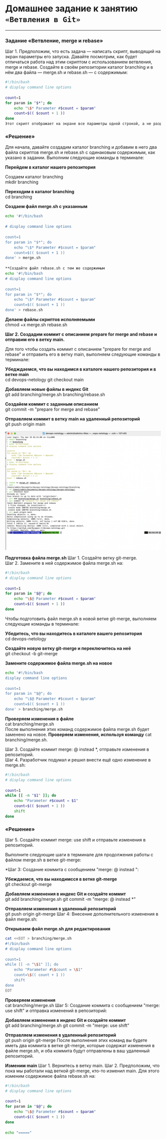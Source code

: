 # Домашнее задание к занятию `«Ветвления в Git»`

---

### Задание «Ветвление, merge и rebase»

Шаг 1. Предположим, что есть задача — написать скрипт, выводящий на экран параметры его запуска. Давайте посмотрим, как будет отличаться работа над этим скриптом с использованием ветвления, merge и rebase.
Создайте в своём репозитории каталог branching и в нём два файла — merge.sh и rebase.sh — с содержимым:

```bash
#!/bin/bash
# display command line options

count=1
for param in "$*"; do
    echo "\$* Parameter #$count = $param"
    count=$(( $count + 1 ))
done
Этот скрипт отображает на экране все параметры одной строкой, а не разделяет их.
```
### «Решение»

Для начала, давайте создадим каталог branching и добавим в него два файла скриптов merge.sh и rebase.sh с одинаковым содержимым, как указано в задании. 
Выполним следующие команды в терминале:

**Перейдем в каталог нашего репозитория**   

Создаем каталог branching  
mkdir branching

**Переходим в каталог branching**      
cd branching

**Создаем файл merge.sh с указанным**       

```bash
echo '#!/bin/bash

# display command line options

count=1
for param in "$*"; do
    echo "\$* Parameter #$count = $param"
    count=$(( $count + 1 ))
done' > merge.sh

**Создайте файл rebase.sh с тем же содержимым
echo '#!/bin/bash
# display command line options

count=1
for param in "$*"; do
    echo "\$* Parameter #$count = $param"
    count=$(( $count + 1 ))
done' > rebase.sh
```

**Делаем файлы скриптов исполняемыми**   
chmod +x merge.sh rebase.sh

**Шаг 2. Создадим коммит с описанием prepare for merge and rebase и отправим его в ветку main.**    

Для того чтобы создать коммит с описанием "prepare for merge and rebase" и отправить его в ветку main, выполняем следующие команды в терминале:

**Убедждаемся, что вы находимся в каталоге нашего репозитория и в ветке main**    
cd devops-netology
git checkout main

**Добавляем новые файлы в индекс Git**    
git add branching/merge.sh branching/rebase.sh

**Создайем коммит с заданным описанием**  
git commit -m "prepare for merge and rebase"

**Отправляем коммит в ветку main на удаленный репозиторий**  
git push origin main

![Image](https://github.com/Byzgaev-I/-Branching-in-Git-/blob/main/1-1.png)

**Подготовка файла merge.sh**
Шаг 1. Создайте ветку git-merge.  
Шаг 2. Замените в ней содержимое файла merge.sh на:  
```bash
#!/bin/bash
# display command line options

count=1
for param in "$@"; do
    echo "\$@ Parameter #$count = $param"
    count=$(( $count + 1 ))
done
```
Чтобы подготовить файл merge.sh в новой ветке git-merge, выполняем следующие команды в терминале:

**Убедитесь, что вы находитесь в каталоге вашего репозитория**  
cd devops-netology

**Создайте новую ветку git-merge и переключитесь на неё**  
git checkout -b git-merge

**Замените содержимое файла merge.sh на новое**  
```bash
echo '#!/bin/bash
display command line options

count=1
for param in "$@"; do
    echo "\$@ Parameter #$count = $param"
    count=$(( $count + 1 ))
done' > branching/merge.sh
```

**Проверяем изменения в файле**    
cat branching/merge.sh  
После выполнения этих команд содержимое файла merge.sh будет заменено на новое.
**Проверяем изменения, используя команду** 
cat branching/merge.sh.



Шаг 3. Создайте коммит merge: @ instead *, отправьте изменения в репозиторий.  
Шаг 4. Разработчик подумал и решил внести ещё одно изменение в merge.sh:  
```bash
#!/bin/bash
# display command line options

count=1
while [[ -n "$1" ]]; do
    echo "Parameter #$count = $1"
    count=$(( $count + 1 ))
    shift
done
```
### «Решение»

Шаг 5. Создайте коммит merge: use shift и отправьте изменения в репозиторий.  

Выполните следующие шаги в терминале для продолжения работы с файлом merge.sh в ветке git-merge:

*Шаг 3: Создание коммита с сообщением "merge: @ instead ":


**Убеждаемся, что вы находимсся в ветке git-merge**  
git checkout git-merge

**Добавляем изменения в индекс Git и создайте коммит**  
git add branching/merge.sh
git commit -m "merge: @ instead *"

**Отправляем изменения в удаленный репозиторий**    
git push origin git-merge
Шаг 4: Внесение дополнительного изменения в файл merge.sh:  

**Открываем файл merge.sh для редактирования**  
```bash
cat <<EOT > branching/merge.sh
#!/bin/bash
# display command line options

count=1
while [[ -n "\$1" ]]; do
    echo "Parameter #\$count = \$1"
    count=\$(( count + 1 ))
    shift
done
EOT
```
**Проверяем изменения**    
cat branching/merge.sh
Шаг 5: Создание коммита с сообщением "merge: use shift" и отправка изменений в репозиторий:  

**Добавляем изменения в индекс Git и создайте коммит**  
git add branching/merge.sh
git commit -m "merge: use shift"

**Отправляем изменения в удаленный репозиторий**  
git push origin git-merge
После выполнения этих команд вы будете иметь два коммита в ветке git-merge, которые содержат изменения в файле merge.sh, и оба коммита будут отправлены в ваш удаленный репозиторий.

**Изменим main**
Шаг 1. Вернитесь в ветку main. Шаг 2. Предположим, что пока мы работали над веткой git-merge, кто-то изменил main. Для этого изменим содержимое файла rebase.sh на:
```bash
#!/bin/bash
# display command line options

count=1
for param in "$@"; do
    echo "\$@ Parameter #$count = $param"
    count=$(( $count + 1 ))
done

echo "====="
```



